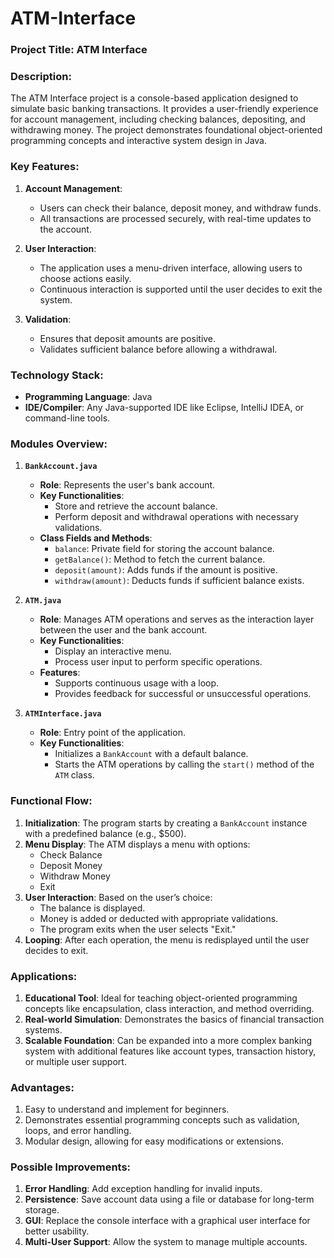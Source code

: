 # ATM-Interface

### Project Title: **ATM Interface**  

### Description:  
The ATM Interface project is a console-based application designed to simulate basic banking transactions. It provides a user-friendly experience for account management, including checking balances, depositing, and withdrawing money. The project demonstrates foundational object-oriented programming concepts and interactive system design in Java.



### Key Features:  
1. **Account Management**: 
   - Users can check their balance, deposit money, and withdraw funds.  
   - All transactions are processed securely, with real-time updates to the account.  

2. **User Interaction**:
   - The application uses a menu-driven interface, allowing users to choose actions easily.  
   - Continuous interaction is supported until the user decides to exit the system.  

3. **Validation**:  
   - Ensures that deposit amounts are positive.  
   - Validates sufficient balance before allowing a withdrawal.



### Technology Stack:  
- **Programming Language**: Java  
- **IDE/Compiler**: Any Java-supported IDE like Eclipse, IntelliJ IDEA, or command-line tools.



### Modules Overview:  

1. **`BankAccount.java`**  
   - **Role**: Represents the user's bank account.  
   - **Key Functionalities**:  
     - Store and retrieve the account balance.  
     - Perform deposit and withdrawal operations with necessary validations.  
   - **Class Fields and Methods**:  
     - `balance`: Private field for storing the account balance.  
     - `getBalance()`: Method to fetch the current balance.  
     - `deposit(amount)`: Adds funds if the amount is positive.  
     - `withdraw(amount)`: Deducts funds if sufficient balance exists.

2. **`ATM.java`**  
   - **Role**: Manages ATM operations and serves as the interaction layer between the user and the bank account.  
   - **Key Functionalities**:  
     - Display an interactive menu.  
     - Process user input to perform specific operations.  
   - **Features**:  
     - Supports continuous usage with a loop.  
     - Provides feedback for successful or unsuccessful operations.

3. **`ATMInterface.java`**  
   - **Role**: Entry point of the application.  
   - **Key Functionalities**:  
     - Initializes a `BankAccount` with a default balance.  
     - Starts the ATM operations by calling the `start()` method of the `ATM` class.



### Functional Flow:  
1. **Initialization**: The program starts by creating a `BankAccount` instance with a predefined balance (e.g., $500).  
2. **Menu Display**: The ATM displays a menu with options:  
   - Check Balance  
   - Deposit Money  
   - Withdraw Money  
   - Exit  
3. **User Interaction**: Based on the user’s choice:  
   - The balance is displayed.  
   - Money is added or deducted with appropriate validations.  
   - The program exits when the user selects "Exit."  
4. **Looping**: After each operation, the menu is redisplayed until the user decides to exit.



### Applications:  
1. **Educational Tool**: Ideal for teaching object-oriented programming concepts like encapsulation, class interaction, and method overriding.  
2. **Real-world Simulation**: Demonstrates the basics of financial transaction systems.  
3. **Scalable Foundation**: Can be expanded into a more complex banking system with additional features like account types, transaction history, or multiple user support.



### Advantages:  
1. Easy to understand and implement for beginners.  
2. Demonstrates essential programming concepts such as validation, loops, and error handling.  
3. Modular design, allowing for easy modifications or extensions.



### Possible Improvements:  
1. **Error Handling**: Add exception handling for invalid inputs.  
2. **Persistence**: Save account data using a file or database for long-term storage.  
3. **GUI**: Replace the console interface with a graphical user interface for better usability.  
4. **Multi-User Support**: Allow the system to manage multiple accounts.


